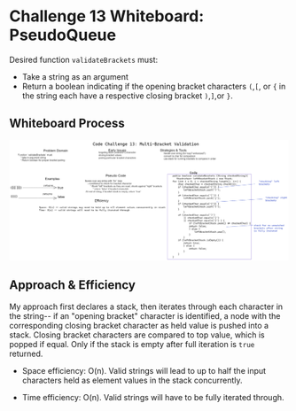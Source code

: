 # Challenge 13 Whiteboard: PseudoQueue

Desired function `validateBrackets` must:

* Take a string as an argument
* Return a boolean indicating if the opening bracket characters `(`,`[`, or `{` in the string each have a respective closing bracket `)`,`]`,or `}`.


## Whiteboard Process

![challenge-13-whiteboard](./java-code-challenge-13-whiteboard.png)

## Approach & Efficiency

My approach first declares a stack, then iterates through each character in the string-- if an "opening bracket" character is identified, a node with the corresponding closing bracket character as held value is pushed into a stack. Closing bracket characters are compared to top value, which is popped if equal. Only if the stack is empty after full iteration is `true` returned.


  * Space efficiency: O(n). Valid strings will lead to up to half the input characters held as element values in the stack concurrently.

  * Time efficiency: O(n). Valid strings will have to be fully iterated through.
